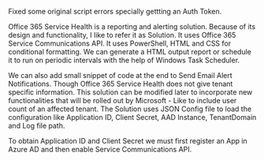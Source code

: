 Fixed some original script errors specially gettting an Auth Token.


Office 365 Service Health is a reporting and alerting solution. Because of its design and functionality, I like to refer it as Solution. It uses Office 365 Service Communications API.
It uses PowerShell, HTML and CSS for conditional formatting. We can generate a HTML output report or schedule it to run on periodic intervals with the help of Windows Task Scheduler. 

We can also add small snippet of code at the end to Send Email Alert Notifications. Though Office 365 Service Health does not give tenant specific information. This solution can be modified later to incorporate new functionalities that will be rolled out by Microsoft - Like to include user count of an affected tenant.
The Solution uses JSON Config file to load the configuration like Application ID, Client Secret, AAD Instance, TenantDomain and Log file path. 

To obtain Application ID and Client Secret we must first register an App in Azure AD and then enable Service Communications API. 
